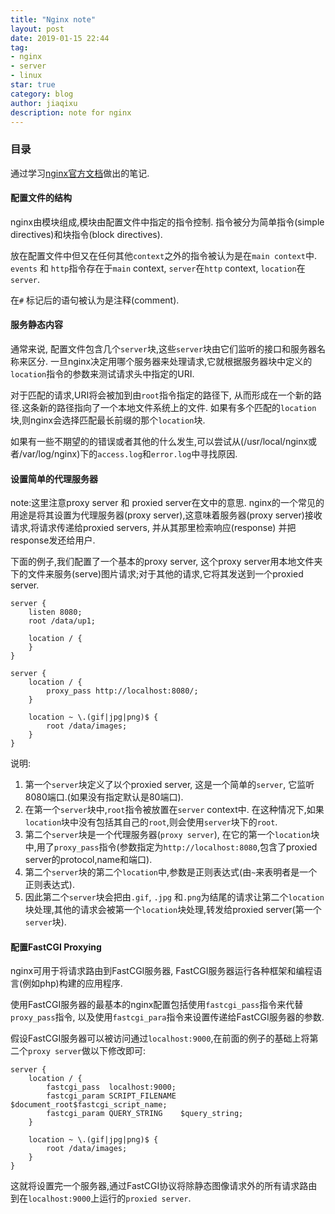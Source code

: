 ```yaml
---
title: "Nginx note"
layout: post
date: 2019-01-15 22:44
tag:
- nginx
- server
- linux
star: true
category: blog
author: jiaqixu
description: note for nginx
---
```


### 目录

通过学习[nginx官方文档](http://nginx.org/en/docs)做出的笔记.

#### 配置文件的结构
nginx由模块组成,模块由配置文件中指定的指令控制. 指令被分为简单指令(simple directives)和块指令(block directives).

放在配置文件中但又在任何其他`context`之外的指令被认为是在`main context`中. `events` 和 `http`指令存在于`main` context, `server`在`http` context, `location`在`server`.

在`#` 标记后的语句被认为是注释(comment).

#### 服务静态内容
通常来说, 配置文件包含几个`server`块,这些`server`块由它们监听的接口和服务器名称来区分.
一旦nginx决定用哪个服务器来处理请求,它就根据服务器块中定义的`location`指令的参数来测试请求头中指定的URI.

对于匹配的请求,URI将会被加到由`root`指令指定的路径下, 从而形成在一个新的路径.这条新的路径指向了一个本地文件系统上的文件.
如果有多个匹配的`location`块,则nginx会选择匹配最长前缀的那个`location`块.

如果有一些不期望的的错误或者其他的什么发生,可以尝试从(/usr/local/nginx或者/var/log/nginx)下的`access.log`和`error.log`中寻找原因.


#### 设置简单的代理服务器
note:这里注意proxy server 和 proxied server在文中的意思.
nginx的一个常见的用途是将其设置为代理服务器(proxy server),这意味着服务器(proxy server)接收请求,将请求传递给proxied servers, 并从其那里检索响应(response) 并把response发还给用户.

下面的例子,我们配置了一个基本的proxy server, 这个proxy server用本地文件夹下的文件来服务(serve)图片请求;对于其他的请求,它将其发送到一个proxied server.
```
server {
    listen 8080;
    root /data/up1;

    location / {
    }
}

server {
    location / {
        proxy_pass http://localhost:8080/;
    }

    location ~ \.(gif|jpg|png)$ {
        root /data/images;
    }
}
```
说明:
1. 第一个`server`块定义了以个proxied server, 这是一个简单的`server`, 它监听8080端口.(如果没有指定默认是80端口).
2. 在第一个`server`块中,`root`指令被放置在`server` context中. 在这种情况下,如果`location`块中没有包括其自己的`root`,则会使用`server`块下的`root`.
3. 第二个`server`块是一个代理服务器(`proxy server`), 在它的第一个`location`块中,用了`proxy_pass`指令(参数指定为`http://localhost:8080`,包含了proxied server的protocol,name和端口).
4. 第二个`server`块的第二个`location`中,参数是正则表达式(由`~`来表明者是一个正则表达式).
5. 因此第二个`server`块会把由`.gif`, `.jpg` 和`.png`为结尾的请求让第二个`location`块处理,其他的请求会被第一个`location`块处理,转发给proxied server(第一个`server`块).


#### 配置FastCGI Proxying
nginx可用于将请求路由到FastCGI服务器, FastCGI服务器运行各种框架和编程语言(例如php)构建的应用程序.

使用FastCGI服务器的最基本的nginx配置包括使用`fastcgi_pass`指令来代替`proxy_pass`指令, 以及使用`fastcgi_para`指令来设置传递给FastCGI服务器的参数.

假设FastCGI服务器可以被访问通过`localhost:9000`,在前面的例子的基础上将第二个`proxy server`做以下修改即可:
```
server {
    location / {
        fastcgi_pass  localhost:9000;
        fastcgi_param SCRIPT_FILENAME $document_root$fastcgi_script_name;
        fastcgi_param QUERY_STRING    $query_string;
    }

    location ~ \.(gif|jpg|png)$ {
        root /data/images;
    }
}
```
这就将设置完一个服务器,通过FastCGI协议将除静态图像请求外的所有请求路由到在`localhost:9000`上运行的`proxied server`.
